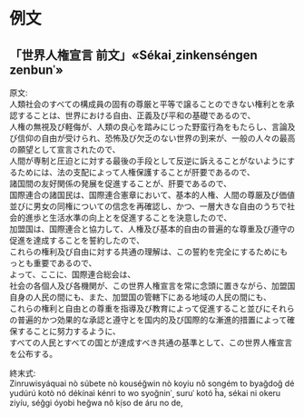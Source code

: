 # 例文

## 「世界人権宣言 前文」«Sékai˼zinkenséngen zenbunˈ»

原文:  
人類社会のすべての構成員の固有の尊厳と平等で譲ることのできない権利とを承認することは、世界における自由、正義及び平和の基礎であるので、  
人権の無視及び軽侮が、人類の良心を踏みにじった野蛮行為をもたらし、言論及び信仰の自由が受けられ、恐怖及び欠乏のない世界の到来が、一般の人々の最高の願望として宣言されたので、  
人間が専制と圧迫とに対する最後の手段として反逆に訴えることがないようにするためには、法の支配によって人権保護することが肝要であるので、  
諸国間の友好関係の発展を促進することが、肝要であるので、  
国際連合の諸国民は、国際連合憲章において、基本的人権、人間の尊厳及び価値並びに男女の同権についての信念を再確認し、かつ、一層大きな自由のうちで社会的進歩と生活水準の向上とを促進することを決意したので、  
加盟国は、国際連合と協力して、人権及び基本的自由の普遍的な尊重及び遵守の促進を達成することを誓約したので、  
これらの権利及び自由に対する共通の理解は、この誓約を完全にするためにもっとも重要であるので、  
よって、ここに、国際連合総会は、  
社会の各個人及び各機関が、この世界人権宣言を常に念頭に置きながら、加盟国自身の人民の間にも、また、加盟国の管轄下にある地域の人民の間にも、  
これらの権利と自由との尊重を指導及び教育によって促進すること並びにそれらの普遍的かつ効果的な承認と遵守とを国内的及び国際的な漸進的措置によって確保することに努力するように、  
すべての人民とすべての国とが達成すべき共通の基準として、この世界人権宣言を公布する。

終末式:  
Zinruwisyáquai nò súbete nò kouséğwin nò koyiu nô songém to byağdoğ dé yudúrú kotò nó dékínaì kénri to wo syoğninˈ˼ suruˈ kotó ĥa, sékai ni okeru ziyíu, séğgi óyobi heğwa nô kị́so de áru no de,

